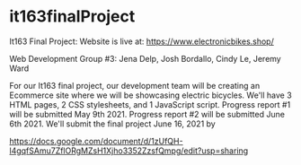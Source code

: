 # it163finalProject
It163 Final Project:
Website is live at: https://www.electronicbikes.shop/

Web Development Group #3: Jena Delp, Josh Bordallo, Cindy Le, Jeremy Ward 

For our It163 final project, our development team will be creating an Ecommerce site where we will be showcasing electric bicycles. We'll have 3 HTML pages, 2 CSS stylesheets, and 1 JavaScript script. Progress report #1 will be submitted May 9th 2021. Progress report #2 will be submitted June 6th 2021. We'll submit the final project June 16, 2021 by 

https://docs.google.com/document/d/1zUfQH-l4gqfSAmu7ZflORgMZsH1Xjho3352ZzsfQmpg/edit?usp=sharing
